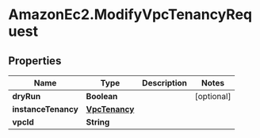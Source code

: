 # AmazonEc2.ModifyVpcTenancyRequest

## Properties

Name | Type | Description | Notes
------------ | ------------- | ------------- | -------------
**dryRun** | **Boolean** |  | [optional] 
**instanceTenancy** | [**VpcTenancy**](VpcTenancy.md) |  | 
**vpcId** | **String** |  | 


